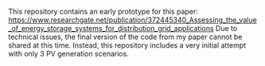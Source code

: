 This repository contains an early prototype for this paper: https://www.researchgate.net/publication/372445340_Assessing_the_value_of_energy_storage_systems_for_distribution_grid_applications 
Due to technical issues, the final version of the code from my paper cannot be shared at this time. Instead, this repository includes a very initial attempt with only 3 PV generation scenarios. 
